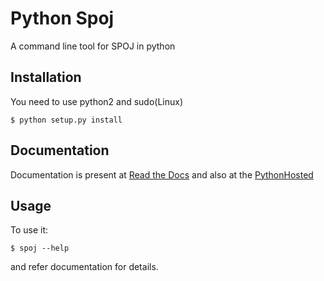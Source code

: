 # Python Spoj
<!-- [![Build Status](https://travis-ci.org/DheerendraRathor/Python-Spoj.svg?branch=master)](https://travis-ci.org/DheerendraRathor/Python-Spoj) -->
<!-- [![Downloads](https://pypip.in/download/python_spoj/badge.svg)](https://pypi.python.org/pypi/python_spoj/) -->
<!-- [![Latest Version](https://pypip.in/version/python_spoj/badge.svg)](https://pypi.python.org/pypi/python_spoj/) -->
<!-- [![Documentation Status](https://readthedocs.org/projects/python-spoj/badge/?version=latest)](https://readthedocs.org/projects/python-spoj/?badge=latest)   -->
A command line tool for SPOJ in python


## Installation
You need to use python2 and sudo(Linux)

    $ python setup.py install

## Documentation

Documentation is present at [Read the Docs](http://python-spoj.rtfd.org) and also at the [PythonHosted](https://pythonhosted.org/python_spoj/)

## Usage

To use it:

    $ spoj --help

and refer documentation for details.

